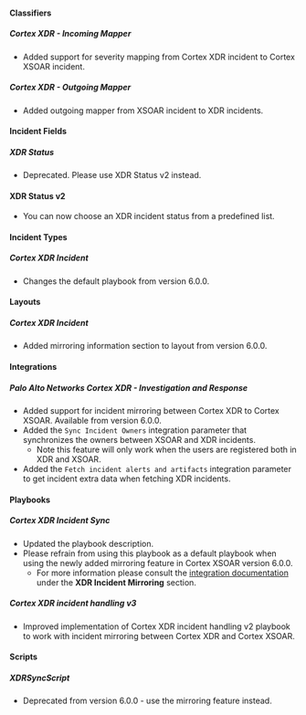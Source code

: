
#### Classifiers
##### Cortex XDR - Incoming Mapper
- Added support for severity mapping from Cortex XDR incident to Cortex XSOAR incident.
##### Cortex XDR - Outgoing Mapper
- Added outgoing mapper from XSOAR incident to XDR incidents.

#### Incident Fields
##### XDR Status
- Deprecated. Please use XDR Status v2 instead.
#### XDR Status v2
- You can now choose an XDR incident status from a predefined list.

#### Incident Types
##### Cortex XDR Incident
- Changes the default playbook from version 6.0.0.

#### Layouts
##### Cortex XDR Incident
- Added mirroring information section to layout from version 6.0.0.

#### Integrations
##### Palo Alto Networks Cortex XDR - Investigation and Response
- Added support for incident mirroring between Cortex XDR to Cortex XSOAR. Available from version 6.0.0.
- Added the `Sync Incident Owners` integration parameter that synchronizes the owners between XSOAR and XDR incidents. 
    * Note this feature will only work when the users are registered both in XDR and XSOAR.
- Added the `Fetch incident alerts and artifacts` integration parameter to get incident extra data when 
fetching XDR incidents.

#### Playbooks
##### Cortex XDR Incident Sync
- Updated the playbook description.
- Please refrain from using this playbook as a default playbook when using the newly added mirroring feature in Cortex XSOAR version 6.0.0.
  - For more information please consult the [integration documentation](https://xsoar.pan.dev/docs/reference/integrations/cortex-xdr---ir) under the **XDR Incident Mirroring** section.
##### Cortex XDR incident handling v3
- Improved implementation of Cortex XDR incident handling v2 playbook to work with incident mirroring between Cortex XDR and Cortex XSOAR.

#### Scripts
##### XDRSyncScript
- Deprecated from version 6.0.0 - use the mirroring feature instead.
